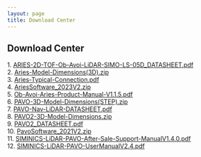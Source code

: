```yaml
---
layout: page
title: Download Center
---
```

<div class="col-lg-12 text-center">
	<h2 class="section-heading text-uppercase">Download Center</h2>
</div>

<div style="text-align: left;">
    1. <a href="https://download.siminics.shop/ARIES-2D-TOF-Ob-Avoi-LiDAR-SIMO-LS-05D_DATASHEET.pdf">ARIES-2D-TOF-Ob-Avoi-LiDAR-SIMO-LS-05D_DATASHEET.pdf</a><br>
    2. <a href="https://download.siminics.shop/Aries-Model-Dimensions(3D).zip">Aries-Model-Dimensions(3D).zip</a><br>
    3. <a href="https://download.siminics.shop/Aries-Typical-Connection.pdf">Aries-Typical-Connection.pdf</a><br>
    4. <a href="https://download.siminics.shop/AriesSoftware_2023V2.zip">AriesSoftware_2023V2.zip</a><br>
    5. <a href="https://download.siminics.shop/Ob-Avoi-Aries-Product-Manual-V1.1.5.pdf">Ob-Avoi-Aries-Product-Manual-V1.1.5.pdf</a><br>
    6. <a href="https://download.siminics.shop/PAVO-3D-Model-Dimensions(STEP).zip">PAVO-3D-Model-Dimensions(STEP).zip</a><br>
    7. <a href="https://download.siminics.shop/PAVO-Nav-LiDAR-DATASHEET.pdf">PAVO-Nav-LiDAR-DATASHEET.pdf</a><br>
    8. <a href="https://download.siminics.shop/PAVO2-3D-Model-Dimensions.zip">PAVO2-3D-Model-Dimensions.zip</a><br>
    9. <a href="https://download.siminics.shop/PAVO2_DATASHEET.pdf">PAVO2_DATASHEET.pdf</a><br>
    10. <a href="https://download.siminics.shop/PavoSoftware_2021V2.zip">PavoSoftware_2021V2.zip</a><br>
    11. <a href="https://download.siminics.shop/SIMINICS-LiDAR-PAVO-After-Sale-Support-ManualV1.4.0.pdf">SIMINICS-LiDAR-PAVO-After-Sale-Support-ManualV1.4.0.pdf</a><br>
    12. <a href="https://download.siminics.shop/SIMINICS-LiDAR-PAVO-UserManualV2.4.pdf">SIMINICS-LiDAR-PAVO-UserManualV2.4.pdf</a><br>
</div>